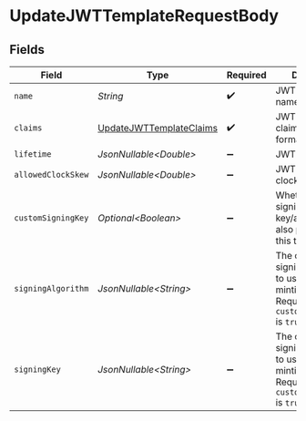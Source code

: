# UpdateJWTTemplateRequestBody


## Fields

| Field                                                                                                | Type                                                                                                 | Required                                                                                             | Description                                                                                          |
| ---------------------------------------------------------------------------------------------------- | ---------------------------------------------------------------------------------------------------- | ---------------------------------------------------------------------------------------------------- | ---------------------------------------------------------------------------------------------------- |
| `name`                                                                                               | *String*                                                                                             | :heavy_check_mark:                                                                                   | JWT template name                                                                                    |
| `claims`                                                                                             | [UpdateJWTTemplateClaims](../../models/operations/UpdateJWTTemplateClaims.md)                        | :heavy_check_mark:                                                                                   | JWT template claims in JSON format                                                                   |
| `lifetime`                                                                                           | *JsonNullable\<Double>*                                                                              | :heavy_minus_sign:                                                                                   | JWT token lifetime                                                                                   |
| `allowedClockSkew`                                                                                   | *JsonNullable\<Double>*                                                                              | :heavy_minus_sign:                                                                                   | JWT token allowed clock skew                                                                         |
| `customSigningKey`                                                                                   | *Optional\<Boolean>*                                                                                 | :heavy_minus_sign:                                                                                   | Whether a custom signing key/algorithm is also provided for this template                            |
| `signingAlgorithm`                                                                                   | *JsonNullable\<String>*                                                                              | :heavy_minus_sign:                                                                                   | The custom signing algorithm to use when minting JWTs. Required if `custom_signing_key` is `true`.   |
| `signingKey`                                                                                         | *JsonNullable\<String>*                                                                              | :heavy_minus_sign:                                                                                   | The custom signing private key to use when minting JWTs. Required if `custom_signing_key` is `true`. |